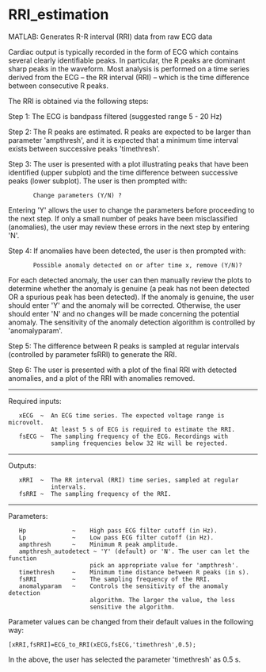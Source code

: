 ﻿# RRI_estimation
MATLAB: Generates R-R interval (RRI) data from raw ECG data

Cardiac output is typically recorded in the form of ECG which contains several clearly identifiable peaks. In particular, the R peaks are dominant sharp peaks in the waveform. Most analysis is performed on a time series derived from the ECG – the RR interval (RRI) – which is the time difference between consecutive R peaks.

The RRI is obtained via the following steps:
 
Step 1: The ECG is bandpass filtered (suggested range 5 - 20 Hz)

Step 2: The R peaks are estimated. R peaks are expected to be larger than parameter 'ampthresh', and it is expected that a minimum time interval exists between successive peaks 'timethresh'.

Step 3: The user is presented with a plot illustrating peaks that have been identified (upper subplot) and the time difference between  successive peaks (lower subplot). The user is then prompted with: 
 
           Change parameters (Y/N) ?

Entering 'Y' allows the user to change the parameters before proceeding to the next step. If only a small number of peaks have been misclassified (anomalies), the user may review these errors in the next step by entering 'N'.
 
Step 4: If anomalies have been detected, the user is then prompted with:
 
           Possible anomaly detected on or after time x, remove (Y/N)? 
 
For each detected anomaly, the user can then manually review the plots to determine whether the anomaly is genuine (a peak has not been detected OR a spurious peak has been detected). If the anomaly is genuine, the user should enter 'Y' and the anomaly will be corrected. Otherwise, the user should enter 'N' and no changes will be made concerning the potential anomaly. The sensitivity of the anomaly detection algorithm is controlled by 'anomalyparam'.

Step 5: The difference between R peaks is sampled at regular intervals (controlled by parameter fsRRI) to generate the RRI.

Step 6: The user is presented with a plot of the final RRI with detected anomalies, and a plot of the RRI with anomalies removed. 

 -------------------------------------------------------------------------
 Required inputs:
 
       xECG  ~  An ECG time series. The expected voltage range is microvolt.
                At least 5 s of ECG is required to estimate the RRI.
       fsECG ~  The sampling frequency of the ECG. Recordings with
                sampling frequencies below 32 Hz will be rejected.
 
 -------------------------------------------------------------------------
 Outputs:
 
       xRRI  ~  The RR interval (RRI) time series, sampled at regular
                intervals.
       fsRRI ~  The sampling frequency of the RRI.
 
-------------------------------------------------------------------------
 Parameters:
 
       Hp             ~    High pass ECG filter cutoff (in Hz).
       Lp             ~    Low pass ECG filter cutoff (in Hz).
       ampthresh      ~    Minimum R peak amplitude.
       ampthresh_autodetect ~ 'Y' (default) or 'N'. The user can let the function 
                           pick an appropriate value for 'ampthresh'.   
       timethresh     ~    Minimum time distance between R peaks (in s). 
       fsRRI          ~    The sampling frequency of the RRI.
       anomalyparam   ~    Controls the sensitivity of the anomaly detection
                           algorithm. The larger the value, the less
                           sensitive the algorithm.
           
 
Parameter values can be changed from their default values in the following way:

	[xRRI,fsRRI]=ECG_to_RRI(xECG,fsECG,'timethresh',0.5);
 
In the above, the user has selected the parameter 'timethresh' as 0.5 s. 
